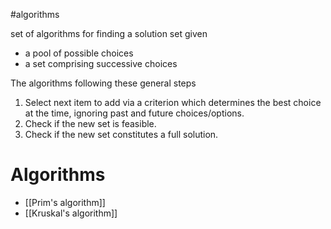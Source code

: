 
#algorithms 

set of algorithms for finding a solution set given
- a pool of possible choices
- a set comprising successive choices

The algorithms following these general steps
1. Select next item to add via a criterion which determines the best choice at the time, ignoring past and future choices/options.
2. Check if the new set is feasible.
3. Check if the new set constitutes a full solution.
# Algorithms
- [[Prim's algorithm]]
- [[Kruskal's algorithm]]
